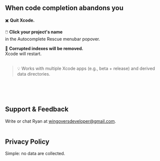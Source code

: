 ## When code completion abandons you

:heavy_multiplication_x:    **Quit Xcode.**

:computer_mouse:     **Click your project's name**\
in the Autocomplete Rescue menubar popover.

:beer:    **Corrupted indexes will be removed.**\
Xcode will restart.
<br>
<br>
> :bulb: Works with multiple Xcode apps (e.g., beta + release) and derived data directories.


<br>
<br>
<br>

## Support & Feedback

Write or chat Ryan at [wingoversdeveloper@gmail.com](mailto:wingoversdeveloper@gmail.com).
 <br>
 <br>

## Privacy Policy

Simple: no data are collected.
